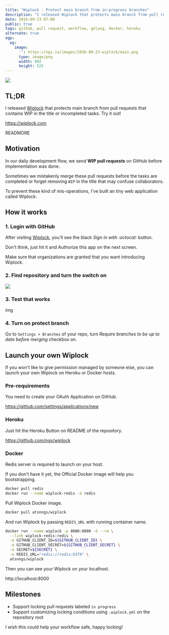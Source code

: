 ```yaml
---
title: "Wiplock - Protect main branch from in-progress branches"
description: "I released Wiplock that protects main branch from pull requests that contains WIP in the title or incompleted tasks."
date: 2016-09-23 07:00
public: true
tags: github, pull request, workflow, golang, docker, heroku
alternate: true
ogp:
  og:
    image:
      '': https://ngs.io/images/2016-09-23-wiplock/main.png
      type: image/png
      width: 992
      height: 525
---
```


![](images/2016-09-23-wiplock/screen.gif)

## TL;DR

I released [Wiplock] that protects main branch from pull requests that contains WIP in the title or incompleted tasks. Try it out!

https://wiplock.com

READMORE

## Motivation

In our daily development flow, we send **WIP pull requests** on GitHub before implementation was done.

Sometimes we mistakenly merge these pull requests before the tasks are completed or forget removing `WIP` in the title that may confuse collaborators.

To prevent these kind of mis-operations, I've built an tiny web application called Wiplock.

## How it works

### 1. Login with GitHub

After visiting [Wiplock], you'll see the black _Sign in with :octocat:_ button.

Don't think, just hit it and Authorize this app on the next screen.

Make sure that organizations are granted that you want introducing Wiplock.

### 2. Find repository and turn the switch on

![](images/2016-09-23-wiplock/switch.gif)

### 3. Test that works

img

### 4. Turn on protect branch

Go to `Settings > Branches` of your repo, turn _Require branches to be up to date before merging_ checkbox on.

## Launch your own Wiplock

If you won't like to give permission managed by someone else, you can launch your own Wiplock on Heroku or Docker hosts.

### Pre-requirements

You need to create your OAuth Application on GitHub.

https://github.com/settings/applications/new

### Heroku

Just hit the Heroku Button on README of the repository.

https://github.com/ngs/wiplock

### Docker

Redis server is required to launch on your host.

If you don't have it yet, the Official Docker image will help you bootstrapping.

```sh
docker pull redis
docker run --name wiplock-redis -d redis
```

Pull Wiplock Docker image.

```sh
docker pull atsnngs/wiplock
```

And run Wiplock by passing `REDIS_URL` with running container name.

```sh
docker run --name wiplock -p 8000:8000 -d --rm \
  --link wiplock-redis:redis \
  -e GITHUB_CLIENT_ID=${GITHUB_CLIENT_ID} \
  -e GITHUB_CLIENT_SECRET=${GITHUB_CLIENT_SECRET} \
  -e SECRET=${SECRET} \
  -e REDIS_URL="redis://redis:6379" \
  atsnngs/wiplock
```

Then you can see your Wiplock on your localhost.

http://localhost:8000

## Milestones

- Support locking pull requests labeled `in progress`
- Support customizing locking conditions using `.wiplock.yml` on the repository root

I wish this could help your workflow safe, happy locking!

[Wiplock]: https://wiplock.com
